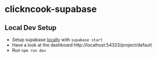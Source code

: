 # clickncook-supabase

## Local Dev Setup

- Setup supabase [locally](https://supabase.com/docs/guides/cli/local-development) with `supabase start`
- Have a look at the dashboard http://localhost:54323/project/default
- Run `npm run dev`

